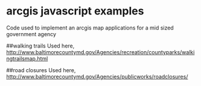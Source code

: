 # arcgis javascript examples
Code used to implement an arcgis map applications for a mid sized government agency

##walking trails
Used here, http://www.baltimorecountymd.gov/Agencies/recreation/countyparks/walkingtrailsmap.html

##road closures
Used here, http://www.baltimorecountymd.gov/Agencies/publicworks/roadclosures/
